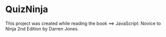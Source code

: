 # QuizNinja
This project was created while reading the book ==> JavaScript: Novice to Ninja 2nd Edition by Darren Jones.
